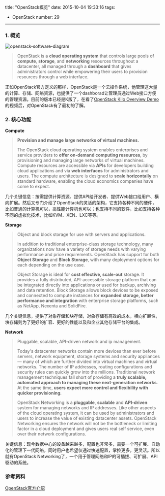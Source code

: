 title: "OpenStack概览"
date: 2015-10-04 19:33:16
tags:
  - OpenStack
number: 29
---

### 1. 概览

![openstack-software-diagram](https://cloud.githubusercontent.com/assets/1736354/10267380/3f2d8b74-6ac4-11e5-9372-6bc21c57f11f.png)

> OpenStack is a **cloud operating system** that controls large pools of **compute**, **storage**, and **networking** resources throughout a datacenter, all managed through a **dashboard** that gives administrators control while empowering their users to provision resources through a web interface.

<!--more-->

正如OpenStack官方定义的那样，OpenStack是一个云操作系统，他管理这大量的计算、存储、网络资源，也提供了一个dashborad让管理员通过Web接口方便的管理资源。目前的版本已经是K版了，在看了[OpenStack Kilo Overview Demo](https://www.youtube.com/v/y39CAXJAW3M)的视频后，对OpenStack有了最初的了解。
### 2. 核心功能

**Compute**

> **Provision and manage large networks of virtual machines.**
> 
> The OpenStack cloud operating system enables enterprises and service providers to **offer on-demand computing resources**, by provisioning and managing large networks of virtual machines. Compute resources are accessible via **APIs** for developers building cloud applications and via **web interfaces** for administrators and users. The compute architecture is designed to **scale horizontally** on standard hardware, enabling the cloud economics companies have come to expect.

几个关键信息：按需提供计算资源、提供API给开发者、提供Web接口给用户、横向扩展。然后又专门介绍了OpenStack的灵活的架构，它支持各种不同的硬件，比如普通的计算机可以，高性能计算机也可以；也支持不同的软件，比如支持各种不同的虚拟化技术，比如KVM、XEN、LXC等等。

**Storage**

> Object and block storage for use with servers and applications.
> 
> In addition to traditional enterprise-class storage technology, many organizations now have a variety of storage needs with varying performance and price requirements. OpenStack has support for both **Object Storage** and **Block Storage**, with many deployment options for each depending on the use case. 
> 
> Object Storage is ideal for **cost effective, scale-out** storage. It provides a fully distributed, API-accessible storage platform that can be integrated directly into applications or used for backup, archiving and data retention. Block Storage allows block devices to be exposed and connected to compute instances for **expanded storage, better performance and integration** with enterprise storage platforms, such as NetApp, Nexenta and SolidFire.

几个关键信息，提供了对象存储和块存储，对象存储有高效的成本，横向扩展性，块存储则为了更好的扩容、更好的性能以及和企业其他存储平台的集成。

**Network**

> Pluggable, scalable, API-driven network and ip management.
> 
> Today's datacenter networks contain more devices than ever before servers, network equipment, storage systems and security appliances — many of which are further divided into virtual machines and virtual networks. The number of IP addresses, routing configurations and security rules can quickly grow into the millions. Traditional network management techniques fall short of providing a **truly scalable, automated approach to managing these next-generation networks**. At the same time, **users expect more control and flexibility with quicker provisioning**.
> 
> OpenStack Networking is a **pluggable**, **scalable** and **API-driven** system for managing networks and IP addresses. Like other aspects of the cloud operating system, it can be used by administrators and users to increase the value of existing datacenter assets. OpenStack Networking ensures the network will not be the bottleneck or limiting factor in a cloud deployment and gives users real self service, even over their network configurations.

关键信息：现今数据中心的设备越来越多，配置也非常多，需要一个可扩展、自动化的管理下一代网络，同时用户也希望仅通过快速配置，掌控更多，更灵活。所以就有OpenStack Networking了，一个用于管理网络和IP的可插拔、可扩展、API驱动的系统。
### 参考资料

[OpenStack官方介绍](http://www.openstack.org/software/)
